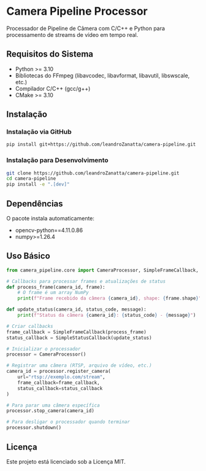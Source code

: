# Camera Pipeline Processor

Processador de Pipeline de Câmera com C/C++ e Python para processamento de streams de vídeo em tempo real.

## Requisitos do Sistema

- Python >= 3.10
- Bibliotecas do FFmpeg (libavcodec, libavformat, libavutil, libswscale, etc.)
- Compilador C/C++ (gcc/g++)
- CMake >= 3.10

## Instalação

### Instalação via GitHub

```bash
pip install git+https://github.com/leandroZanatta/camera-pipeline.git
```

### Instalação para Desenvolvimento

```bash
git clone https://github.com/leandroZanatta/camera-pipeline.git
cd camera-pipeline
pip install -e ".[dev]"
```

## Dependências

O pacote instala automaticamente:
- opencv-python==4.11.0.86 
- numpy>=1.26.4

## Uso Básico

```python
from camera_pipeline.core import CameraProcessor, SimpleFrameCallback, SimpleStatusCallback

# Callbacks para processar frames e atualizações de status
def process_frame(camera_id, frame):
    # O frame é um array NumPy
    print(f"Frame recebido da câmera {camera_id}, shape: {frame.shape}")

def update_status(camera_id, status_code, message):
    print(f"Status da câmera {camera_id}: {status_code} - {message}")

# Criar callbacks
frame_callback = SimpleFrameCallback(process_frame)
status_callback = SimpleStatusCallback(update_status)

# Inicializar o processador
processor = CameraProcessor()

# Registrar uma câmera (RTSP, arquivo de vídeo, etc.)
camera_id = processor.register_camera(
    url="rtsp://exemplo.com/stream",
    frame_callback=frame_callback,
    status_callback=status_callback
)

# Para parar uma câmera específica
processor.stop_camera(camera_id)

# Para desligar o processador quando terminar
processor.shutdown()
```

## Licença

Este projeto está licenciado sob a Licença MIT. 